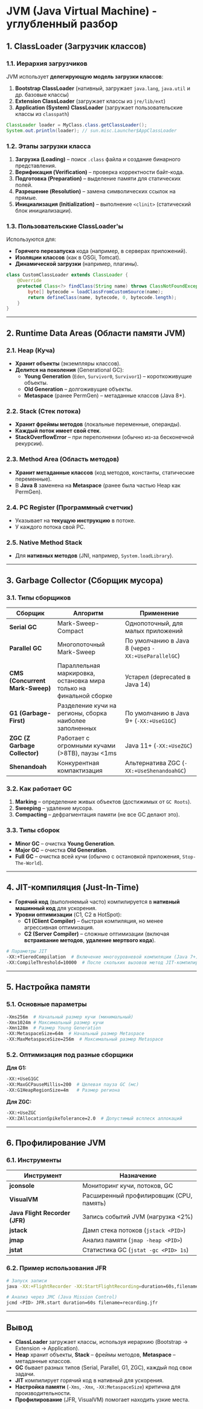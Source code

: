 # **JVM (Java Virtual Machine) - углубленный разбор**

## **1. ClassLoader (Загрузчик классов)**

### **1.1. Иерархия загрузчиков**
JVM использует **делегирующую модель загрузки классов**:
1. **Bootstrap ClassLoader** (нативный, загружает `java.lang`, `java.util` и др. базовые классы)
2. **Extension ClassLoader** (загружает классы из `jre/lib/ext`)
3. **Application (System) ClassLoader** (загружает пользовательские классы из `classpath`)

```java
ClassLoader loader = MyClass.class.getClassLoader();
System.out.println(loader); // sun.misc.Launcher$AppClassLoader
```

### **1.2. Этапы загрузки класса**
1. **Загрузка (Loading)** – поиск `.class` файла и создание бинарного представления.
2. **Верификация (Verification)** – проверка корректности байт-кода.
3. **Подготовка (Preparation)** – выделение памяти для статических полей.
4. **Разрешение (Resolution)** – замена символических ссылок на прямые.
5. **Инициализация (Initialization)** – выполнение `<clinit>` (статический блок инициализации).

### **1.3. Пользовательские ClassLoader'ы**
Используются для:
- **Горячего перезапуска** кода (например, в серверах приложений).
- **Изоляции классов** (как в OSGi, Tomcat).
- **Динамической загрузки** (например, плагины).

```java
class CustomClassLoader extends ClassLoader {
    @Override
    protected Class<?> findClass(String name) throws ClassNotFoundException {
        byte[] bytecode = loadClassFromCustomSource(name);
        return defineClass(name, bytecode, 0, bytecode.length);
    }
}
```

---

## **2. Runtime Data Areas (Области памяти JVM)**

### **2.1. Heap (Куча)**
- **Хранит объекты** (экземпляры классов).
- **Делится на поколения** (Generational GC):
  - **Young Generation** (`Eden`, `Survivor0`, `Survivor1`) – короткоживущие объекты.
  - **Old Generation** – долгоживущие объекты.
  - **Metaspace** (ранее PermGen) – метаданные классов (Java 8+).

### **2.2. Stack (Стек потока)**
- **Хранит фреймы методов** (локальные переменные, операнды).
- **Каждый поток имеет свой стек**.
- **StackOverflowError** – при переполнении (обычно из-за бесконечной рекурсии).

### **2.3. Method Area (Область методов)**
- **Хранит метаданные классов** (код методов, константы, статические переменные).
- В **Java 8** заменена на **Metaspace** (ранее была частью Heap как PermGen).

### **2.4. PC Register (Программный счетчик)**
- Указывает на **текущую инструкцию** в потоке.
- У каждого потока свой PC.

### **2.5. Native Method Stack**
- Для **нативных методов** (JNI, например, `System.loadLibrary`).

---

## **3. Garbage Collector (Сборщик мусора)**

### **3.1. Типы сборщиков**
| Сборщик             | Алгоритм                     | Применение                          |
|---------------------|----------------------------|-----------------------------------|
| **Serial GC**       | Mark-Sweep-Compact         | Однопоточный, для малых приложений  |
| **Parallel GC**     | Многопоточный Mark-Sweep   | По умолчанию в Java 8 (через `-XX:+UseParallelGC`) |
| **CMS (Concurrent Mark-Sweep)** | Параллельная маркировка, остановка мира только на финальной сборке | Устарел (deprecated в Java 14) |
| **G1 (Garbage-First)** | Разделение кучи на регионы, сборка наиболее заполненных | По умолчанию в Java 9+ (`-XX:+UseG1GC`) |
| **ZGC (Z Garbage Collector)** | Работает с огромными кучами (>8TB), паузы <1ms | Java 11+ (`-XX:+UseZGC`) |
| **Shenandoah** | Конкурентная компактизация | Альтернатива ZGC (`-XX:+UseShenandoahGC`) |

### **3.2. Как работает GC**
1. **Marking** – определение живых объектов (достижимых от `GC Roots`).
2. **Sweeping** – удаление мусора.
3. **Compacting** – дефрагментация памяти (не все GC делают это).

### **3.3. Типы сборок**
- **Minor GC** – очистка **Young Generation**.
- **Major GC** – очистка **Old Generation**.
- **Full GC** – очистка всей кучи (обычно с остановкой приложения, `Stop-The-World`).

---

## **4. JIT-компиляция (Just-In-Time)**
- **Горячий код** (выполняемый часто) компилируется в **нативный машинный код** для ускорения.
- **Уровни оптимизации** (C1, C2 в HotSpot):
  - **C1 (Client Compiler)** – быстрая компиляция, но менее агрессивная оптимизация.
  - **C2 (Server Compiler)** – сложные оптимизации (включая **встраивание методов**, **удаление мертвого кода**).

```bash
# Параметры JIT
-XX:+TieredCompilation  # Включение многоуровневой компиляции (Java 7+)
-XX:CompileThreshold=10000  # После скольких вызовов метод JIT-компилируется
```

---

## **5. Настройка памяти**
### **5.1. Основные параметры**
```bash
-Xms256m  # Начальный размер кучи (минимальный)
-Xmx1024m # Максимальный размер кучи
-Xmn128m  # Размер Young Generation
-XX:MetaspaceSize=64m  # Начальный размер Metaspace
-XX:MaxMetaspaceSize=256m  # Максимальный размер Metaspace
```

### **5.2. Оптимизация под разные сборщики**
**Для G1:**
```bash
-XX:+UseG1GC
-XX:MaxGCPauseMillis=200  # Целевая пауза GC (мс)
-XX:G1HeapRegionSize=4m   # Размер региона
```

**Для ZGC:**
```bash
-XX:+UseZGC
-XX:ZAllocationSpikeTolerance=2.0  # Допустимый всплеск аллокаций
```

---

## **6. Профилирование JVM**
### **6.1. Инструменты**
| Инструмент          | Назначение                              |
|---------------------|----------------------------------------|
| **jconsole**        | Мониторинг кучи, потоков, GC           |
| **VisualVM**        | Расширенный профилировщик (CPU, память)|
| **Java Flight Recorder (JFR)** | Запись событий JVM (нагрузка <2%) |
| **jstack**          | Дамп стека потоков (`jstack <PID>`)    |
| **jmap**            | Анализ памяти (`jmap -heap <PID>`)     |
| **jstat**           | Статистика GC (`jstat -gc <PID> 1s`)   |

### **6.2. Пример использования JFR**
```bash
# Запуск записи
java -XX:+FlightRecorder -XX:StartFlightRecording=duration=60s,filename=recording.jfr MyApp

# Анализ через JMC (Java Mission Control)
jcmd <PID> JFR.start duration=60s filename=recording.jfr
```

---

## **Вывод**
- **ClassLoader** загружает классы, используя иерархию (Bootstrap → Extension → Application).
- **Heap** хранит объекты, **Stack** – фреймы методов, **Metaspace** – метаданные классов.
- **GC** бывает разных типов (Serial, Parallel, G1, ZGC), каждый под свои задачи.
- **JIT** компилирует горячий код в нативный для ускорения.
- **Настройка памяти** (`-Xms`, `-Xmx`, `-XX:MetaspaceSize`) критична для производительности.
- **Профилирование** (JFR, VisualVM) помогает находить узкие места.

